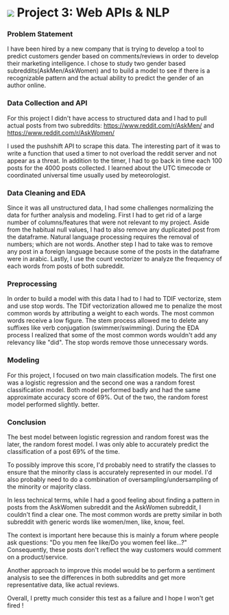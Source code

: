 # ![](https://ga-dash.s3.amazonaws.com/production/assets/logo-9f88ae6c9c3871690e33280fcf557f33.png) Project 3: Web APIs & NLP


### Problem Statement 

I have been hired by a new company that is trying to develop a tool to predict customers gender based on comments/reviews in order to develop their marketing intelligence. I chose to study two gender based subreddits(AskMen/AskWomen) and to build a model to see if there is a recognizable pattern and the actual ability to predict the gender of an author online.



### Data Collection and API

For this project I didn't have access to structured data and I had to pull actual posts from two subreddits:
https://www.reddit.com/r/AskMen/ and https://www.reddit.com/r/AskWomen/

I used the pushshift API to scrape this data. The interesting part of it was to write a function that used a timer
to not overload the reddit server and not appear as a threat. In addition to the timer, I had to go back in time each 100 posts
for the 4000 posts collected. I learned about the UTC timecode or coordinated universal time usually used by meteorologist. 


### Data Cleaning and EDA

Since it was all unstructured data, I had some challenges normalizing the data for further analysis and modeling.
First I had to get rid of a large number of columns/features that were not relevant to my project.
Aside from the habitual null values, I had to also remove any duplicated post from the dataframe.
Natural language processing requires the removal of numbers; which are not words. 
Another step I had to take was to remove any post in a foreign language because some of the posts in the dataframe were in arabic.
Lastly, I use the count vectorizer to analyze the frequency of each words from posts of both subreddit.


### Preprocessing

In order to build a model with this data I had to I had to TDIF vectorize, stem and use stop words.
The TDif vectorization allowed me to penalize the most common words by attributing a weight to each words.
The most common words receive a low figure. The stem process allowed me to delete any suffixes like verb conjugation (swimmer/swimming). During the EDA process I realized that some of the most common words wouldn't add any relevancy
like "did". The stop words remove those unnecessary words.


### Modeling

For this project, I focused on two main classification models. The first one was a logistic regression and the second one 
was a random forest classification model. Both model performed badly and had the same approximate accuracy score of 69%.
Out of the two, the random forest model performed slightly. better.


### Conclusion

The best model between logistic regression and random forest was the later, the random forest model. I was only able to accurately predict the classification of a post 69% of the time.

To possibly improve this score, I'd probably need to stratify the classes to ensure that the minority class is accurately represented in our model. I'd also probably need to do a combination of oversampling/undersampling of the minority or majority class.

In less technical terms, while I had a good feeling about finding a pattern in posts from the AskWomen subreddit and the AskWomen subreddit, I couldn't find a clear one. The most common words are pretty similar in both subreddit with generic words like women/men, like, know, feel.

The context is important here because this is mainly a forum where people ask questions: "Do you men fee like/Do you women feel like...?" Consequently, these posts don't reflect the way customers would comment on a product/service.

Another approach to improve this model would be to perform a sentiment analysis to see the differences in both subreddits and get more representative data, like actual reviews.

Overall, I pretty much consider this test as a failure and I hope I won't get fired !



